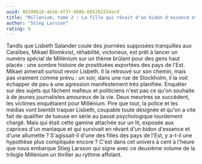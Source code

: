```yaml
---
uuid: 86399b18-ab16-4f37-860b-665262254ac0
title: "Millenium, tome 2 : La fille qui rêvait d'un bidon d'essence et d'une allumette"
author: "Stieg Larsson"
rating: 9
---
```


Tandis que Lisbeth Salander coule des journées supposées tranquilles aux Caraïbes, Mikael Blomkvist, réhabilité, victorieux, est prêt à lancer un numéro spécial de Millénium sur un thème brûlant pour des gens haut placés : une sombre histoire de prostituées exportées des pays de l'Est. Mikael aimerait surtout revoir Lisbeth. Il la retrouvé sur son chemin, mais pas vraiment comme prévu : un soir, dans une rue de Stockholm, il la voit échapper de peu à une agression manifestement très planifiée.
Enquêter sur des sujets qui fâchent mafieux et politiciens n'est pas ce qu'on souhaite à de jeunes journalistes amoureux de la vie. Deux meurtres se succèdent, les victimes enquêtaient pour Millénium. Pire que tout, la police et les médias vont bientôt traquer Lisbeth, coupable toute désignée et qu'on a vite fait de qualifier de tueuse en série au passé psychologique lourdement chargé.
Mais qui était cette gamine attachée sur un lit, exposée aux caprices d'un maniaque et qui survivait en rêvant d'un bidon d'essence et d'une allumette ?
S'agissait-il d'une des filles des pays de l'Est, y a-t-il une hypothèse plus compliquée encore ? C'est dans cet univers à cent à l'heure que nous embarque Stieg Larsson qui signe avec ce deuxième volume de la trilogie Millénium un thriller au rythme affolant.